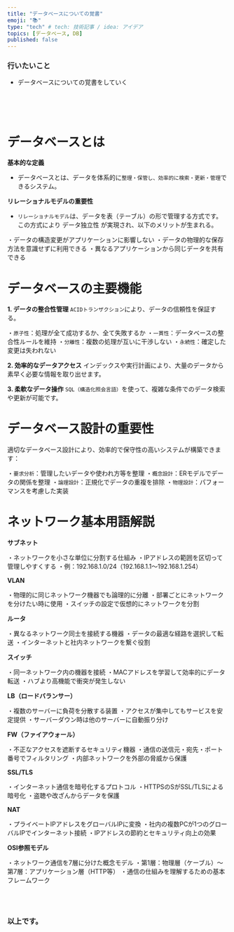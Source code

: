 ```yaml
---
title: "データベースについての覚書"
emoji: "📚"
type: "tech" # tech: 技術記事 / idea: アイデア
topics: [データベース, DB]
published: false
---
```


### 行いたいこと
- データベースについての覚書をしていく


<br>
<br>
<br>

# データベースとは
**基本的な定義**
- データベースとは、データを体系的に`整理・保管し、効率的に検索・更新・管理`できるシステム。

**リレーショナルモデルの重要性**
- `リレーショナルモデル`は、データを表（テーブル）の形で管理する方式です。この方式により データ独立性 が実現され、以下のメリットが生まれる。

・データの構造変更がアプリケーションに影響しない
・データの物理的な保存方法を意識せずに利用できる
・異なるアプリケーションから同じデータを共有できる

# データベースの主要機能
**1. データの整合性管理**
`ACIDトランザクション`により、データの信頼性を保証する。

・`原子性`：処理が全て成功するか、全て失敗するか
・`一貫性`：データベースの整合性ルールを維持
・`分離性`：複数の処理が互いに干渉しない
・`永続性`：確定した変更は失われない

**2. 効率的なデータアクセス**
インデックスや実行計画により、大量のデータから素早く必要な情報を取り出せます。

**3. 柔軟なデータ操作**
`SQL（構造化照会言語）`を使って、複雑な条件でのデータ検索や更新が可能です。

# データベース設計の重要性
適切なデータベース設計により、効率的で保守性の高いシステムが構築できます：

・`要求分析`：管理したいデータや使われ方等を整理
・`概念設計`：ERモデルでデータの関係を整理
・`論理設計`：正規化でデータの重複を排除
・`物理設計`：パフォーマンスを考慮した実装








# ネットワーク基本用語解説
**サブネット**

・ネットワークを小さな単位に分割する仕組み
・IPアドレスの範囲を区切って管理しやすくする
・例：192.168.1.0/24（192.168.1.1～192.168.1.254）

**VLAN**

・物理的に同じネットワーク機器でも論理的に分離
・部署ごとにネットワークを分けたい時に使用
・スイッチの設定で仮想的にネットワークを分割

**ルータ**

・異なるネットワーク同士を接続する機器
・データの最適な経路を選択して転送
・インターネットと社内ネットワークを繋ぐ役割

**スイッチ**

・同一ネットワーク内の機器を接続
・MACアドレスを学習して効率的にデータ転送
・ハブより高機能で衝突が発生しない

**LB（ロードバランサー）**

・複数のサーバーに負荷を分散する装置
・アクセスが集中してもサービスを安定提供
・サーバーダウン時は他のサーバーに自動振り分け

**FW（ファイアウォール）**

・不正なアクセスを遮断するセキュリティ機器
・通信の送信元・宛先・ポート番号でフィルタリング
・内部ネットワークを外部の脅威から保護

**SSL/TLS**

・インターネット通信を暗号化するプロトコル
・HTTPSのSがSSL/TLSによる暗号化
・盗聴や改ざんからデータを保護

**NAT**

・プライベートIPアドレスをグローバルIPに変換
・社内の複数PCが1つのグローバルIPでインターネット接続
・IPアドレスの節約とセキュリティ向上の効果

**OSI参照モデル**

・ネットワーク通信を7層に分けた概念モデル
・第1層：物理層（ケーブル）～第7層：アプリケーション層（HTTP等）
・通信の仕組みを理解するための基本フレームワーク






<br>
<br>


### 以上です。

<br>
<br>
<br>